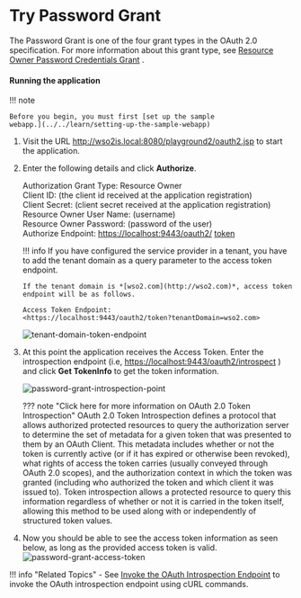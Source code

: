 # Try Password Grant

The Password Grant is one of the four grant types in the OAuth 2.0
specification. For more information about this grant type, see [Resource
Owner Password Credentials
Grant](../../learn/resource-owner-password-credentials-grant)
.

#### **Running the application**

!!! note
    
    Before you begin, you must first [set up the sample
    webapp.](../../learn/setting-up-the-sample-webapp)
    

1.  Visit the URL <http://wso2is.local:8080/playground2/oauth2.jsp> to
    start the application.
2.  Enter the following details and click **Authorize**.

    Authorization Grant Type: Resource Owner  
    Client ID: (the client id received at the application
    registration)  
    Client Secret: (client secret received at the application
    registration)  
    Resource Owner User Name: (username)  
    Resource Owner Password: (password of the user)  
    Authorize Endpoint:
    [https://localhost:9443/oauth2/](https://localhost:9443/oauth2/authorize)
    [token](https://localhost:9443/oauth2/token)

    !!! info 
        If you have configured the service provider in a tenant, you have to
        add the tenant domain as a query parameter to the access token
        endpoint.

        If the tenant domain is *[wso2.com](http://wso2.com)*, access token
        endpoint will be as follows.

        Access Token Endpoint:
        <https://localhost:9443/oauth2/token?tenantDomain=wso2.com>

    ![tenant-domain-token-endpoint](../../assets/img/using-wso2-identity-server/tenant-domain-token-endpoint.png) 

3.  At this point the application receives the Access Token. Enter the
    introspection endpoint (i.e,
    <https://localhost:9443/oauth2/introspect> ) and click **Get
    TokenInfo** to get the token information.  

    ![password-grant-introspection-point](../../assets/img/using-wso2-identity-server/password-grant-introspection-point.png)

    ??? note "Click here for more information on OAuth 2.0 Token Introspection"
        OAuth 2.0 Token Introspection defines a protocol that allows
        authorized protected resources to query the authorization server to
        determine the set of metadata for a given token that was presented
        to them by an OAuth Client. This metadata includes whether or not
        the token is currently active (or if it has expired or otherwise
        been revoked), what rights of access the token carries (usually
        conveyed through OAuth 2.0 scopes), and the authorization context in
        which the token was granted (including who authorized the token and
        which client it was issued to). Token introspection allows a
        protected resource to query this information regardless of whether
        or not it is carried in the token itself, allowing this method to be
        used along with or independently of structured token values.

4.  Now you should be able to see the access token information as seen
    below, as long as the provided access token is valid.  
    ![password-grant-access-token](../../assets/img/using-wso2-identity-server/password-grant-access-token.png) 

!!! info "Related Topics"
    -   See [Invoke the OAuth Introspection
        Endpoint](../../learn/invoke-the-oauth-introspection-endpoint)
        to invoke the OAuth introspection endpoint using cURL commands.
